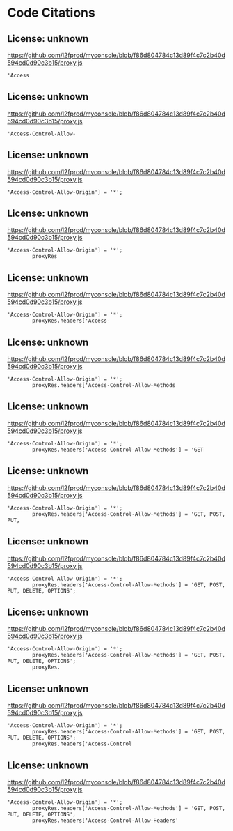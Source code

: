 # Code Citations

## License: unknown
https://github.com/l2fprod/myconsole/blob/f86d804784c13d89f4c7c2b40d594cd0d90c3b15/proxy.js

```
'Access
```


## License: unknown
https://github.com/l2fprod/myconsole/blob/f86d804784c13d89f4c7c2b40d594cd0d90c3b15/proxy.js

```
'Access-Control-Allow-
```


## License: unknown
https://github.com/l2fprod/myconsole/blob/f86d804784c13d89f4c7c2b40d594cd0d90c3b15/proxy.js

```
'Access-Control-Allow-Origin'] = '*';
```


## License: unknown
https://github.com/l2fprod/myconsole/blob/f86d804784c13d89f4c7c2b40d594cd0d90c3b15/proxy.js

```
'Access-Control-Allow-Origin'] = '*';
        proxyRes
```


## License: unknown
https://github.com/l2fprod/myconsole/blob/f86d804784c13d89f4c7c2b40d594cd0d90c3b15/proxy.js

```
'Access-Control-Allow-Origin'] = '*';
        proxyRes.headers['Access-
```


## License: unknown
https://github.com/l2fprod/myconsole/blob/f86d804784c13d89f4c7c2b40d594cd0d90c3b15/proxy.js

```
'Access-Control-Allow-Origin'] = '*';
        proxyRes.headers['Access-Control-Allow-Methods
```


## License: unknown
https://github.com/l2fprod/myconsole/blob/f86d804784c13d89f4c7c2b40d594cd0d90c3b15/proxy.js

```
'Access-Control-Allow-Origin'] = '*';
        proxyRes.headers['Access-Control-Allow-Methods'] = 'GET
```


## License: unknown
https://github.com/l2fprod/myconsole/blob/f86d804784c13d89f4c7c2b40d594cd0d90c3b15/proxy.js

```
'Access-Control-Allow-Origin'] = '*';
        proxyRes.headers['Access-Control-Allow-Methods'] = 'GET, POST, PUT,
```


## License: unknown
https://github.com/l2fprod/myconsole/blob/f86d804784c13d89f4c7c2b40d594cd0d90c3b15/proxy.js

```
'Access-Control-Allow-Origin'] = '*';
        proxyRes.headers['Access-Control-Allow-Methods'] = 'GET, POST, PUT, DELETE, OPTIONS';
```


## License: unknown
https://github.com/l2fprod/myconsole/blob/f86d804784c13d89f4c7c2b40d594cd0d90c3b15/proxy.js

```
'Access-Control-Allow-Origin'] = '*';
        proxyRes.headers['Access-Control-Allow-Methods'] = 'GET, POST, PUT, DELETE, OPTIONS';
        proxyRes.
```


## License: unknown
https://github.com/l2fprod/myconsole/blob/f86d804784c13d89f4c7c2b40d594cd0d90c3b15/proxy.js

```
'Access-Control-Allow-Origin'] = '*';
        proxyRes.headers['Access-Control-Allow-Methods'] = 'GET, POST, PUT, DELETE, OPTIONS';
        proxyRes.headers['Access-Control
```


## License: unknown
https://github.com/l2fprod/myconsole/blob/f86d804784c13d89f4c7c2b40d594cd0d90c3b15/proxy.js

```
'Access-Control-Allow-Origin'] = '*';
        proxyRes.headers['Access-Control-Allow-Methods'] = 'GET, POST, PUT, DELETE, OPTIONS';
        proxyRes.headers['Access-Control-Allow-Headers'
```

